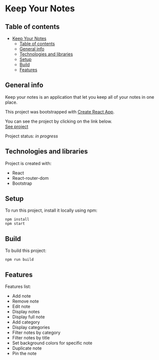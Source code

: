 # Keep Your Notes

## Table of contents

- [Keep Your Notes](#keep-your-notes)
  - [Table of contents](#table-of-contents)
  - [General info](#general-info)
  - [Technologies and libraries](#technologies-and-libraries)
  - [Setup](#setup)
  - [Build](#build)
  - [Features](#features)

## General info

Keep your notes is an application that let you keep all of your notes in one place.

This project was bootstrapped with [Create React App](https://github.com/facebook/create-react-app).

You can see the project by clicking on the link below.\
[See project](https://karol-wolski.github.io/KeepYourNotes/)

Project status: _in progress_

## Technologies and libraries

Project is created with:

- React
- React-router-dom
- Bootstrap

## Setup

To run this project, install it locally using npm:

```
npm install
npm start
```

## Build

To build this project:

```
npm run build
```

## Features

Features list:

- Add note
- Remove note
- Edit note
- Display notes
- Display full note
- Add category
- Display categories
- Filter notes by category
- Filter notes by title
- Set background colors for specific note
- Duplicate note
- Pin the note
